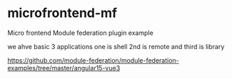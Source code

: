 # microfrontend-mf
Micro frontend Module federation plugin example

we ahve basic 3 applications 
one is shell 
2nd is remote and third is 
library 

https://github.com/module-federation/module-federation-examples/tree/master/angular15-vue3
